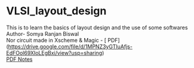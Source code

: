 # VLSI_layout_design
This is to learn the basics of layout design and the use of some softwares 
<br>Author- Somya Ranjan Biswal 
<br>Nor circuit made in Xscheme & Magic - [ PDF] (https://drive.google.com/file/d/1MPNZ3yGTIuAfjs-EdFOol69XIoLEgBxi/view?usp=sharing)
<br>[ PDF Notes](https://drive.google.com/file/d/1MPNZ3yGTIuAfjs-EdFOol69XIoLEgBxi/view?usp=sharing)


